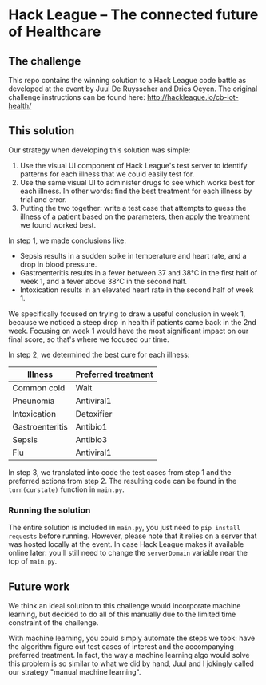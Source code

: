 # Hack League – The connected future of Healthcare
## The challenge
This repo contains the winning solution to a Hack League code battle as developed at the event by Juul De Ruysscher and Dries Oeyen.
The original challenge instructions can be found here: http://hackleague.io/cb-iot-health/

## This solution
Our strategy when developing this solution was simple:

1. Use the visual UI component of Hack League's test server to identify patterns for each illness that we could easily test for.
2. Use the same visual UI to administer drugs to see which works best for each illness. In other words: find the best treatment for each illness by trial and error.
3. Putting the two together: write a test case that attempts to guess the illness of a patient based on the parameters, then apply the treatment we found worked best.

In step 1, we made conclusions like:

* Sepsis results in a sudden spike in temperature and heart rate, and a drop in blood pressure.
* Gastroenteritis results in a fever between 37 and 38°C in the first half of week 1, and a fever above 38°C in the second half.
* Intoxication results in an elevated heart rate in the second half of week 1.

We specifically focused on trying to draw a useful conclusion in week 1, because we noticed a steep drop in health if patients came back in the 2nd week.
Focusing on week 1 would have the most significant impact on our final score, so that's where we focused our time.

In step 2, we determined the best cure for each illness:

| Illness | Preferred treatment |
| --- | --- |
| Common cold | Wait |
| Pneunomia | Antiviral1 |
| Intoxication | Detoxifier |
| Gastroenteritis | Antibio1 |
| Sepsis | Antibio3 |
| Flu | Antiviral1 |

In step 3, we translated into code the test cases from step 1 and the preferred actions from step 2.
The resulting code can be found in the `turn(curstate)` function in `main.py`.

### Running the solution
The entire solution is included in `main.py`, you just need to `pip install requests` before running.
However, please note that it relies on a server that was hosted locally at the event. In case Hack League makes it available online later: you'll still need to change the `serverDomain` variable near the top of `main.py`.

## Future work
We think an ideal solution to this challenge would incorporate machine learning, but decided to do all of this manually due to the limited time constraint of the challenge.

With machine learning, you could simply automate the steps we took: have the algorithm figure out test cases of interest and the accompanying preferred treatment.
In fact, the way a machine learning algo would solve this problem is so similar to what we did by hand, Juul and I jokingly called our strategy "manual machine learning".
